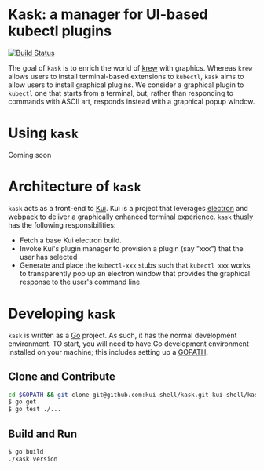 # Kask: a manager for UI-based kubectl plugins

[![Build Status](https://travis-ci.org/kui-shell/kask.svg?branch=master)](https://travis-ci.org/kui-shell/kask)

The goal of `kask` is to enrich the world of
[krew](https://github.com/kubernetes-sigs/krew) with graphics. Whereas
`krew` allows users to install terminal-based extensions to `kubectl`,
`kask` aims to allow users to install graphical plugins. We consider a
graphical plugin to `kubectl` one that starts from a terminal, but,
rather than responding to commands with ASCII art, responds instead
with a graphical popup window.

# Using `kask`

Coming soon

# Architecture of `kask`

`kask` acts as a front-end to [Kui](https://github.com/IBM/kui). Kui
is a project that leverages [electron](https://electronjs.org) and
[webpack](https://webpack.js.org) to deliver a graphically enhanced
terminal experience. `kask` thusly has the following responsibilities:

- Fetch a base Kui electron build.
- Invoke Kui's plugin manager to provision a plugin (say "xxx") that
  the user has selected
- Generate and place the `kubectl-xxx` stubs such that `kubectl xxx`
  works to transparently pop up an electron window that provides the
  graphical response to the user's command line.

# Developing `kask`

`kask` is written as a [Go](http://www.golang.org) project. As such,
it has the normal development environment.  TO start, you will need to
have Go development environment installed on your machine; this
includes setting up a
[GOPATH](http://golang.org/doc/code.html#GOPATH).

## Clone and Contribute

```bash
cd $GOPATH && git clone git@github.com:kui-shell/kask.git kui-shell/kask
$ go get
$ go test ./...
```

## Build and Run

```bash
$ go build
./kask version
```
